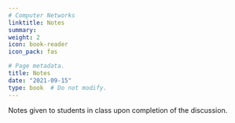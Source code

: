 ```yaml
---
# Computer Networks
linktitle: Notes
summary:  
weight: 2
icon: book-reader
icon_pack: fas

# Page metadata.
title: Notes
date: "2021-09-15"
type: book  # Do not modify.
---
```

Notes given to students in class upon completion of the discussion. 

